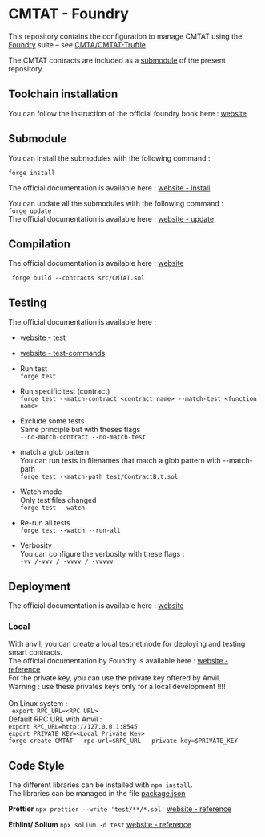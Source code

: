 # CMTAT - Foundry

This repository contains the configuration to manage CMTAT using the
[Foundry](https://book.getfoundry.sh/) suite – see
[CMTA/CMTAT-Truffle](https://github.com/CMTA/CMTAT-Truffle).

The CMTAT contracts are included as a [submodule](CMTAT/) of the present repository.

## Toolchain installation
You can follow the instruction of the official foundry book here : [website](https://book.getfoundry.sh/getting-started/installation)

## Submodule
You can install the submodules with the following command :  
```
forge install
```
The official documentation is available here : [website - install](https://book.getfoundry.sh/reference/forge/forge-install) 

You can update all the submodules with the following command :  
`forge update`  
The official documentation is available here : [website - update](https://book.getfoundry.sh/reference/forge/forge-update) 


## Compilation
The official documentation is available here : [website](https://book.getfoundry.sh/reference/forge/build-commands) 
```
 forge build --contracts src/CMTAT.sol
```

## Testing
The official documentation is available here : 
* [website - test](https://book.getfoundry.sh/forge/tests) 
* [website - test-commands](https://book.getfoundry.sh/reference/forge/test-commands) 


* Run test  
`forge test`

* Run specific test (contract)  
`forge test --match-contract <contract name> --match-test <function name>`

* Exclude some tests  
Same principle but with theses flags  
`--no-match-contract
--no-match-test`

* match a glob pattern  
You can run tests in filenames that match a glob pattern with --match-path  
`forge test --match-path test/ContractB.t.sol`

* Watch mode  
Only test files changed  
`forge test --watch`

* Re-run all tests  
`forge test --watch --run-all`

* Verbosity   
You can configure the verbosity with these flags :  
`-vv /-vvv / -vvvv / -vvvvv`


## Deployment
The official documentation is available here : [website](https://book.getfoundry.sh/reference/forge/deploy-commands) 

### Local
With anvil, you can create a local testnet node for deploying and testing smart contracts.  
The official documentation by Foundry is available here : [website - reference](https://book.getfoundry.sh/reference/anvil/)  
For the private key, you can use the private key offered by Anvil.  
Warning : use these privates keys only for a local development !!!!    
<br/>On Linux system :  
`
export RPC_URL=<RPC URL>`    
Default RPC URL with Anvil :  
`export RPC_URL=http://127.0.0.1:8545`  
`export PRIVATE_KEY=<Local Private Key>`  
`forge create CMTAT --rpc-url=$RPC_URL --private-key=$PRIVATE_KEY`

## Code Style
The different libraries can be installed with `npm install`.  
The libraries can be managed in the file [package.json](./package.json) 

**Prettier**
`npx prettier --write 'test/**/*.sol'`
[website - reference](https://github.com/prettier-solidity/prettier-plugin-solidity)

**Ethlint/ Solium**
`npx solium -d test`
[website - reference](https://github.com/duaraghav8/Ethlint)
